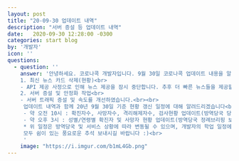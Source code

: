 ```yaml
---
layout: post
title: "20-09-30 업데이트 내역"
description: "서버 증설 등 업데이트 내역"
date:   2020-09-30 12:28:00 -0300
categories: start blog
by: '개발자'
icon: ''
questions:
  - question: ''
    answer: '안녕하세요. 코로나콕 개발자입니다. 9월 30일 코로나콕 업데이트 내용을 알려드립니다.<br><br>
    1. 최신 뉴스 카드 삭제(현황)<br>
    - API 제공 사정으로 인해 뉴스 제공을 잠시 중단합니다. 추후 더 빠른 뉴스들을 제공할 수 있도록 하겠습니다.<br>
    2. 서버 증설 및 안정화 작업<br>
    - 서버 트래픽 증설 및 속도를 개선하였습니다.<br><br>
     업데이트 내역과 함께 20년 9월 30일 기준 현황 갱신 일정에 대해 알려드리겠습니다<br>
     - 약 오전 10시 : 확진자수, 사망자수, 격리해제자수, 검사현황 업데이트(방역당국 당일 0시 기준 보도자료 발표 후)<br>
     - 약 오후 3시 : 성별/연령별 확진자 및 사망자 현황 업데이트(방역당국 정례브리핑 보도자료 발표 후)<br>
     * 위 일정은 방역당국 및 서비스 상황에 따라 변동될 수 있으며, 개발자의 학업 일정에 따라 늦어질 수 있습니다. 양해 바랍니다.<br><br>
     모두 쉼이 있는 풍요로운 추석 보내시길 바랍니다 :)<br>
     '
    image: "https://i.imgur.com/b1mL4Gb.png"
---
```

